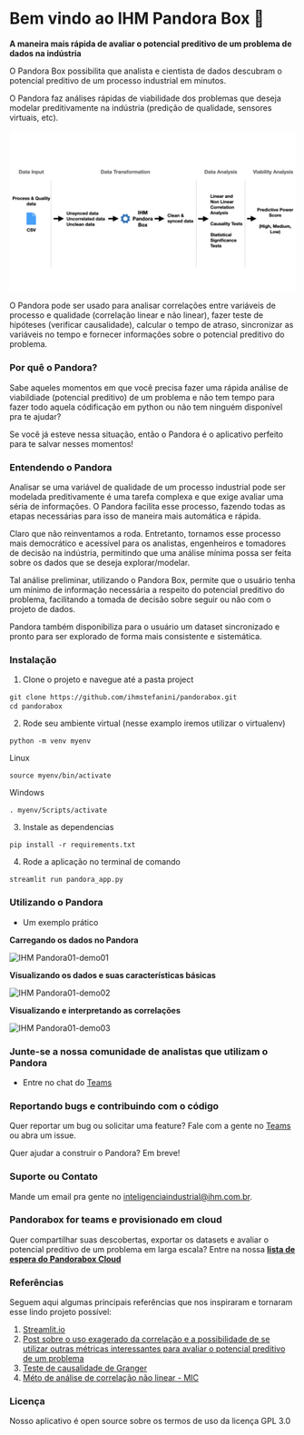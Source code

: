 # Bem vindo ao IHM Pandora Box :wave:

**A maneira mais rápida de avaliar o potencial preditivo de um problema de dados na indústria**

O Pandora Box possibilita que analista e cientista de dados descubram o potencial preditivo de um processo industrial em minutos.

O Pandora faz análises rápidas de viabilidade dos problemas que deseja modelar preditivamente na indústria (predição de qualidade, sensores virtuais, etc).  

![IHM Pandora](/images/IHM%20Pandora01.png)

O Pandora pode ser usado para analisar correlações entre variáveis de processo e qualidade (correlação linear e não linear), fazer teste de hipóteses (verificar causalidade), calcular o tempo de atraso, sincronizar as variáveis no tempo e fornecer informações sobre o potencial preditivo do problema.

### Por quê o Pandora?

Sabe aqueles momentos em que você precisa fazer uma rápida análise de viabildiade (potencial preditivo) de um problema e não tem tempo para fazer todo aquela códificação em python ou não tem ninguém disponível pra te ajudar?

Se você já esteve nessa situação, então o Pandora é o aplicativo perfeito para te salvar nesses momentos!

### Entendendo o Pandora

Analisar se uma variável de qualidade de um processo industrial pode ser modelada preditivamente é uma tarefa complexa e que exige avaliar uma séria de informações. O Pandora facilita esse processo, fazendo todas as etapas necessárias para isso de maneira mais automática e rápida.

Claro que não reinventamos a roda. Entretanto, tornamos esse processo mais democrático e acessível para os analistas, engenheiros e tomadores de decisão na indústria, permitindo que uma análise mínima possa ser feita sobre os dados que se deseja explorar/modelar.

Tal análise preliminar, utilizando o Pandora Box, permite que o usuário tenha um mínimo de informação necessária a respeito do potencial preditivo do problema, facilitando a tomada de decisão sobre seguir ou não com o projeto de dados. 

Pandora também disponibiliza para o usuário um dataset sincronizado e pronto para ser explorado de forma mais consistente e sistemática.

### Instalação

1. Clone o projeto e navegue até a pasta project
```
git clone https://github.com/ihmstefanini/pandorabox.git
cd pandorabox
```

2. Rode seu ambiente virtual (nesse examplo iremos utilizar o virtualenv)
```
python -m venv myenv
```
  Linux
```
source myenv/bin/activate
```
  Windows
```
. myenv/Scripts/activate
```

3. Instale as dependencias
```
pip install -r requirements.txt
```

4. Rode a aplicação no terminal de comando
```
streamlit run pandora_app.py
```

### Utilizando o Pandora

- Um exemplo prático

**Carregando os dados no Pandora**

![IHM Pandora01-demo01](/images/Pandora-Gif01_a.gif)

**Visualizando os dados e suas características básicas**

![IHM Pandora01-demo02](/images/Pandora-Gif02.gif)

**Visualizando e interpretando as correlações**

![IHM Pandora01-demo03](/images/Pandora-Gif03.gif)


### Junte-se a nossa comunidade de analistas que utilizam o Pandora

- Entre no chat do [Teams](https://teams.microsoft.com/l/team/19%3aac1d8e5b18d74945a252fae738c6c0e5%40thread.tacv2/conversations?groupId=36d4af41-3c0a-41ad-9e71-8bcb8bdc4c7d&tenantId=d8bde65a-3ded-4346-9518-670204e6e184)

### Reportando bugs e contribuindo com o código

Quer reportar um bug ou solicitar uma feature? Fale com a gente no [Teams]((https://teams.microsoft.com/l/team/19%3aac1d8e5b18d74945a252fae738c6c0e5%40thread.tacv2/conversations?groupId=36d4af41-3c0a-41ad-9e71-8bcb8bdc4c7d&tenantId=d8bde65a-3ded-4346-9518-670204e6e184)) ou abra um issue.

Quer ajudar a construir o Pandora? Em breve!

### Suporte ou Contato

Mande um email pra gente no inteligenciaindustrial@ihm.com.br.

### Pandorabox for teams e provisionado em cloud

Quer compartilhar suas descobertas, exportar os datasets e avaliar o potencial preditivo de um problema em larga escala? 
Entre na nossa [**lista de espera do Pandorabox Cloud**](https://airtable.com/shrXwO3hOV5KK9MGH)

### Referências 

Seguem aqui algumas principais referências que nos inspiraram e tornaram esse lindo projeto possível:

1. [Streamlit.io](https://streamlit.io)
2. [Post sobre o uso exagerado da correlação e a possibilidade de se utilizar outras métricas interessantes para avaliar o potencial preditivo de um problema](https://www.allendowney.com/blog/2020/10/13/whatever-the-question-was-correlation-is-not-the-answer/)
3. [Teste de causalidade de Granger](https://pt.wikipedia.org/wiki/Causalidade_de_Granger)
4. [Méto de análise de correlação não linear - MIC](https://www.researchgate.net/publication/51884204_Detecting_Novel_Associations_in_Large_Data_Sets)


### Licença
Nosso aplicativo é open source sobre os termos de uso da licença GPL 3.0
